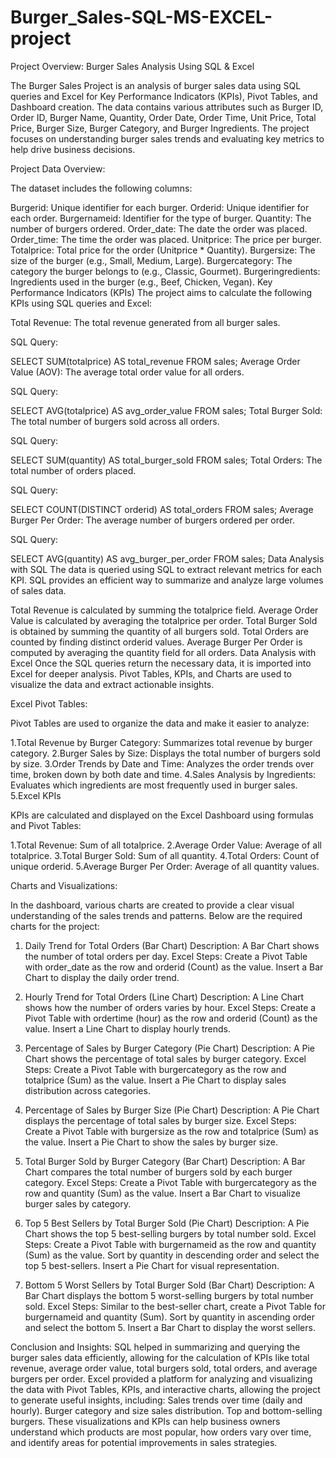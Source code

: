 # Burger_Sales-SQL-MS-EXCEL-project

Project Overview: Burger Sales Analysis Using SQL & Excel

The Burger Sales Project is an analysis of burger sales data using SQL queries and Excel for Key Performance Indicators (KPIs), Pivot Tables, and Dashboard creation. The data contains various attributes such as Burger ID, Order ID, Burger Name, Quantity, Order Date, Order Time, Unit Price, Total Price, Burger Size, Burger Category, and Burger Ingredients. The project focuses on understanding burger sales trends and evaluating key metrics to help drive business decisions.

Project Data Overview:

The dataset includes the following columns:

Burgerid: Unique identifier for each burger.
Orderid: Unique identifier for each order.
Burgernameid: Identifier for the type of burger.
Quantity: The number of burgers ordered.
Order_date: The date the order was placed.
Order_time: The time the order was placed.
Unitprice: The price per burger.
Totalprice: Total price for the order (Unitprice * Quantity).
Burgersize: The size of the burger (e.g., Small, Medium, Large).
Burgercategory: The category the burger belongs to (e.g., Classic, Gourmet).
Burgeringredients: Ingredients used in the burger (e.g., Beef, Chicken, Vegan).
Key Performance Indicators (KPIs)
The project aims to calculate the following KPIs using SQL queries and Excel:

Total Revenue: The total revenue generated from all burger sales.

SQL Query:

SELECT SUM(totalprice) AS total_revenue FROM sales;
Average Order Value (AOV): The average total order value for all orders.

SQL Query:

SELECT AVG(totalprice) AS avg_order_value FROM sales;
Total Burger Sold: The total number of burgers sold across all orders.

SQL Query:

SELECT SUM(quantity) AS total_burger_sold FROM sales;
Total Orders: The total number of orders placed.

SQL Query:

SELECT COUNT(DISTINCT orderid) AS total_orders FROM sales;
Average Burger Per Order: The average number of burgers ordered per order.

SQL Query:

SELECT AVG(quantity) AS avg_burger_per_order FROM sales;
Data Analysis with SQL
The data is queried using SQL to extract relevant metrics for each KPI. SQL provides an efficient way to summarize and analyze large volumes of sales data.

Total Revenue is calculated by summing the totalprice field.
Average Order Value is calculated by averaging the totalprice per order.
Total Burger Sold is obtained by summing the quantity of all burgers sold.
Total Orders are counted by finding distinct orderid values.
Average Burger Per Order is computed by averaging the quantity field for all orders.
Data Analysis with Excel
Once the SQL queries return the necessary data, it is imported into Excel for deeper analysis. Pivot Tables, KPIs, and Charts are used to visualize the data and extract actionable insights.

Excel Pivot Tables:

Pivot Tables are used to organize the data and make it easier to analyze:

1.Total Revenue by Burger Category: Summarizes total revenue by burger category.
2.Burger Sales by Size: Displays the total number of burgers sold by size.
3.Order Trends by Date and Time: Analyzes the order trends over time, broken down by both date and time.
4.Sales Analysis by Ingredients: Evaluates which ingredients are most frequently used in burger sales.
5.Excel KPIs

KPIs are calculated and displayed on the Excel Dashboard using formulas and Pivot Tables:

1.Total Revenue: Sum of all totalprice.
2.Average Order Value: Average of all totalprice.
3.Total Burger Sold: Sum of all quantity.
4.Total Orders: Count of unique orderid.
5.Average Burger Per Order: Average of all quantity values.

Charts and Visualizations:

In the dashboard, various charts are created to provide a clear visual understanding of the sales trends and patterns. Below are the required charts for the project:

1. Daily Trend for Total Orders (Bar Chart)
Description: A Bar Chart shows the number of total orders per day.
Excel Steps:
Create a Pivot Table with order_date as the row and orderid (Count) as the value.
Insert a Bar Chart to display the daily order trend.

2. Hourly Trend for Total Orders (Line Chart)
Description: A Line Chart shows how the number of orders varies by hour.
Excel Steps:
Create a Pivot Table with ordertime (hour) as the row and orderid (Count) as the value.
Insert a Line Chart to display hourly trends.

3. Percentage of Sales by Burger Category (Pie Chart)
Description: A Pie Chart shows the percentage of total sales by burger category.
Excel Steps:
Create a Pivot Table with burgercategory as the row and totalprice (Sum) as the value.
Insert a Pie Chart to display sales distribution across categories.

5. Percentage of Sales by Burger Size (Pie Chart)
Description: A Pie Chart displays the percentage of total sales by burger size.
Excel Steps:
Create a Pivot Table with burgersize as the row and totalprice (Sum) as the value.
Insert a Pie Chart to show the sales by burger size.

6. Total Burger Sold by Burger Category (Bar Chart)
Description: A Bar Chart compares the total number of burgers sold by each burger category.
Excel Steps:
Create a Pivot Table with burgercategory as the row and quantity (Sum) as the value.
Insert a Bar Chart to visualize burger sales by category.

7. Top 5 Best Sellers by Total Burger Sold (Pie Chart)
Description: A Pie Chart shows the top 5 best-selling burgers by total number sold.
Excel Steps:
Create a Pivot Table with burgernameid as the row and quantity (Sum) as the value.
Sort by quantity in descending order and select the top 5 best-sellers.
Insert a Pie Chart for visual representation.

8. Bottom 5 Worst Sellers by Total Burger Sold (Bar Chart)
Description: A Bar Chart displays the bottom 5 worst-selling burgers by total number sold.
Excel Steps:
Similar to the best-seller chart, create a Pivot Table for burgernameid and quantity (Sum).
Sort by quantity in ascending order and select the bottom 5.
Insert a Bar Chart to display the worst sellers.

Conclusion and Insights:
SQL helped in summarizing and querying the burger sales data efficiently, allowing for the calculation of KPIs like total revenue, average order value, total burgers sold, total orders, and average burgers per order.
Excel provided a platform for analyzing and visualizing the data with Pivot Tables, KPIs, and interactive charts, allowing the project to generate useful insights, including:
Sales trends over time (daily and hourly).
Burger category and size sales distribution.
Top and bottom-selling burgers.
These visualizations and KPIs can help business owners understand which products are most popular, how orders vary over time, and identify areas for potential improvements in sales strategies.
